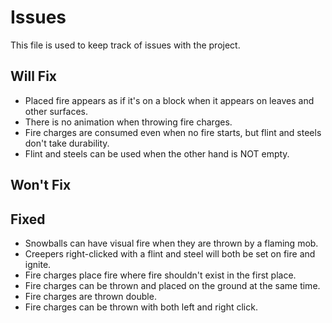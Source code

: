 # Issues

This file is used to keep track of issues with the project.

## Will Fix

- Placed fire appears as if it's on a block when it appears on leaves and other surfaces.
- There is no animation when throwing fire charges.
- Fire charges are consumed even when no fire starts, but flint and steels don't take durability.
- Flint and steels can be used when the other hand is NOT empty.

## Won't Fix

## Fixed

- Snowballs can have visual fire when they are thrown by a flaming mob.
- Creepers right-clicked with a flint and steel will both be set on fire and ignite.
- Fire charges place fire where fire shouldn't exist in the first place.
- Fire charges can be thrown and placed on the ground at the same time.
- Fire charges are thrown double.
- Fire charges can be thrown with both left and right click.
